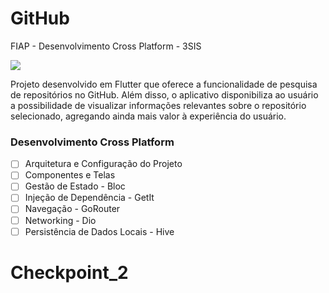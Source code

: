 # GitHub
FIAP - Desenvolvimento Cross Platform - 3SIS

![](https://img.shields.io/badge/FIAP-EA1D5D?style=for-the-badge&logo=flutter&logoColor=white)

Projeto desenvolvido em Flutter que oferece a funcionalidade de pesquisa de repositórios no GitHub. Além disso, o aplicativo disponibiliza ao usuário a possibilidade de visualizar informações relevantes sobre o repositório selecionado, agregando ainda mais valor à experiência do usuário.

### Desenvolvimento Cross Platform
  - [ ] Arquitetura e Configuração do Projeto
  - [ ] Componentes e Telas
  - [ ] Gestão de Estado - Bloc
  - [ ] Injeção de Dependência - GetIt
  - [ ] Navegação - GoRouter
  - [ ] Networking - Dio
  - [ ] Persistência de Dados Locais - Hive
# Checkpoint_2
